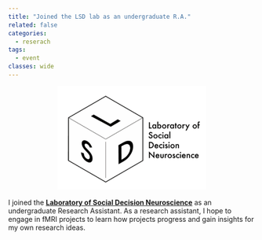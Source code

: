 ```yaml
---
title: "Joined the LSD lab as an undergraduate R.A."
related: false
categories:
  - reserach
tags:
  - event
classes: wide
---
```


<p align="center">
    <img width="60%" src="/images/posts/post_lsd-lab.png">
</p>

I joined the [**Laboratory of Social Decision Neuroscience**](http://socialdecisionneurosciencelab.org/) as an undergraduate Research Assistant. As a research assistant, I hope to engage in fMRI projects to learn how projects progress and gain insights for my own research ideas. 
